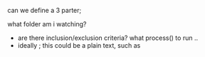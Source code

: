 


can we define a 3 parter; 

what folder am i watching?
 - are there inclusion/exclusion criteria?
what process() to run .. 
 - ideally ; this could be a plain text, such as 

